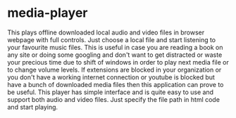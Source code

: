 # media-player
This plays offline downloaded local audio and video files in browser webpage with full controls. Just choose a local file and start listening to your favourite music files. This is useful in case you are reading a book on any site or doing some googling and don't want to get distracted or waste your precious time due to shift of windows in order to play next media file or to change volume levels. If extensions are blocked in your organization or you don't have a working internet connection or youtube is blocked but have a bunch of downloaded media files then this application can prove to be useful. This player has simple interface and is quite easy to use and support both audio and video files. Just specify the file path in html code and start playing.

